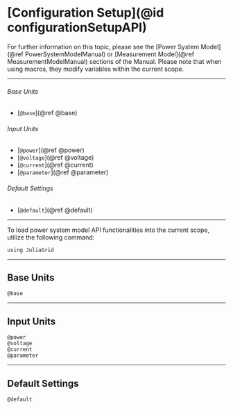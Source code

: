 # [Configuration Setup](@id configurationSetupAPI)
For further information on this topic, please see the [Power System Model](@ref PowerSystemModelManual) or [Measurement Model](@ref MeasurementModelManual) sections of the Manual. Please note that when using macros, they modify variables within the current scope.

---

###### Base Units
* [`@base`](@ref @base)

###### Input Units
* [`@power`](@ref @power)
* [`@voltage`](@ref @voltage)
* [`@current`](@ref @current)
* [`@parameter`](@ref @parameter)

###### Default Settings
* [`@default`](@ref @default)

---

To load power system model API functionalities into the current scope, utilize the following command:
```@example LoadApi
using JuliaGrid
```

---

## Base Units
```@docs
@base
```

---

## Input Units
```@docs
@power
@voltage
@current
@parameter
```

---

## Default Settings
```@docs
@default
```